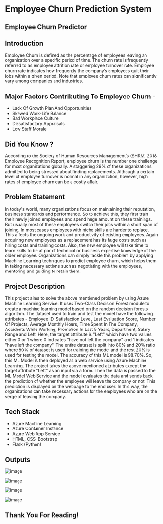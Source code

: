 # Employee Churn Prediction System

## Employee Churn Predictor

## Introduction

Employee Churn is defined as the percentage of employees leaving an organization over a specific period of time.
The churn rate is frequently referred to as employee attrition rate or employee turnover rate. Employee churn rate indicates how frequently the company’s employees quit their jobs within a given period. Note that employee churn rates can significantly vary among companies and industries.

## Major Factors Contributing To Employee Churn -

- Lack Of Growth Plan And Opportunities
- Skewed Work-Life Balance
- Bad Workplace Culture
- Dissatisfactory Appraisals
- Low Staff Morale

## Did You Know ?

According to the Society of Human Resources Management's (SHRM) 2018 Employee Recognition Report, employee churn is the number one challenge for most organizations globally. A staggering 29% of these organizations admitted to being stressed about finding replacements. Although a certain level of employee turnover is normal in any organization, however, high rates of employee churn can be a costly affair.

## Problem Statement

In today's world, many organizations focus on maintaining their reputation, business standards and performance. So to achieve this, they first train their newly joined employees and spend huge amount on these trainings. But usually most of these employees switch their jobs within a short span of joining. In most cases employees with niche skills are harder to replace. This affects the ongoing work and productivity of existing employees. Again acquiring new employees as a replacement has its huge costs such as hiring costs and training costs. Also, the new employee will take time to learn skills to be at par of technical or business expertise knowledge of the older employee. Organizations can simply tackle this problem by applying Machine Learning techniques to predict employee churn, which helps them in taking necessary actions such as negotiating with the employees, mentoring and guiding to retain them.

## Project Description

This project aims to solve the above mentioned problem by using Azure Machine Learning Service. It uses Two-Class Decision Forest module to create a machine learning model based on the random decision forests algorithm. The dataset used to train and test the model have the following attributes - Employee ID, Satisfaction Level, Last Evaluation Score, Number Of Projects, Average Monthly Hours, Time Spent In The Company, Accidents While Working, Promotion In Last 5 Years, Department, Salary Range and Left. Here, the target attribute is "Left" which have two values either 0 or 1 where 0 indicates "have not left the company" and 1 indicates "have left the company". The entire dataset is split into 80% and 20% ratio where 80% of dataset is used for training the model and the rest 20% is used for testing the model. The accuracy of this ML model is 98.70%. So, this ML Model is then deployed as a web service using Azure Machine Learning. The project takes the above mentioned attributes except the target attribute "Left" as an input via a form. Then the data is passed to the ML Model Web Service and the model evaluates the data and sends back the prediction of whether the employee will leave the company or not. This prediction is displayed on the webpage to the end user. In this way, the organizations can take necessary actions for the employees who are on the verge of leaving the company.

## Tech Stack

- Azure Machine Learning
- Azure Container Instance
- Azure Web App Service
- HTML, CSS, Bootstrap
- Flask (Python)

## Outputs

![image](https://user-images.githubusercontent.com/85997443/157715624-76a144b4-6b34-4973-9dbc-64b2f333152a.png)

![image](https://user-images.githubusercontent.com/85997443/157715698-7ddc2701-06a6-4f80-9883-2b735b803f8a.png)

![image](https://user-images.githubusercontent.com/85997443/157715733-a3e88355-b469-48f1-b008-b358ce182e3c.png)

![image](https://user-images.githubusercontent.com/85997443/157715806-c9ed4854-fc1b-4bc7-adaf-4054ab1f2c2c.png)


## Thank You For Reading!

